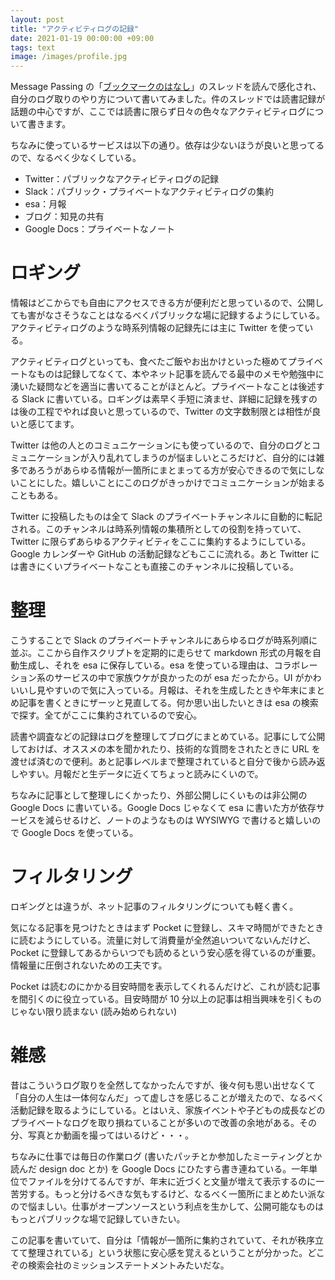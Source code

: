 ```yaml
---
layout: post
title: "アクティビティログの記録"
date: 2021-01-19 00:00:00 +09:00
tags: text
image: /images/profile.jpg
---
```


Message Passing の「[ブックマークのはなし](https://messagepassing.github.io/005-bookmark/01-morrita/)」のスレッドを読んで感化され、自分のログ取りのやり方について書いてみました。件のスレッドでは読書記録が話題の中心ですが、ここでは読書に限らず日々の色々なアクティビティログについて書きます。

ちなみに使っているサービスは以下の通り。依存は少ないほうが良いと思ってるので、なるべく少なくしている。

- Twitter：パブリックなアクティビティログの記録
- Slack：パブリック・プライベートなアクティビティログの集約
- esa：月報
- ブログ：知見の共有
- Google Docs：プライベートなノート

# ロギング

情報はどこからでも自由にアクセスできる方が便利だと思っているので、公開しても害がなさそうなことはなるべくパブリックな場に記録するようにしている。アクティビティログのような時系列情報の記録先には主に Twitter を使っている。

アクティビティログといっても、食べたご飯やお出かけといった極めてプライベートなものは記録してなくて、本やネット記事を読んでる最中のメモや勉強中に湧いた疑問などを適当に書いてることがほとんど。プライベートなことは後述する Slack に書いている。ロギングは素早く手短に済ませ、詳細に記録を残すのは後の工程でやれば良いと思っているので、Twitter の文字数制限とは相性が良いと感じてます。

Twitter は他の人とのコミュニケーションにも使っているので、自分のログとコミュニケーションが入り乱れてしまうのが悩ましいところだけど、自分的には雑多であろうがあらゆる情報が一箇所にまとまってる方が安心できるので気にしないことにした。嬉しいことにこのログがきっかけでコミュニケーションが始まることもある。

Twitter に投稿したものは全て Slack のプライベートチャンネルに自動的に転記される。このチャンネルは時系列情報の集積所としての役割を持っていて、Twitter に限らずあらゆるアクティビティをここに集約するようにしている。Google カレンダーや GitHub の活動記録などもここに流れる。あと Twitter には書きにくいプライベートなことも直接このチャンネルに投稿している。

# 整理

こうすることで Slack のプライベートチャンネルにあらゆるログが時系列順に並ぶ。ここから自作スクリプトを定期的に走らせて markdown 形式の月報を自動生成し、それを esa に保存している。esa を使っている理由は、コラボレーション系のサービスの中で家族ウケが良かったのが esa だったから。UI がかわいいし見やすいので気に入っている。月報は、それを生成したときや年末にまとめ記事を書くときにザーッと見直してる。何か思い出したいときは esa の検索で探す。全てがここに集約されているので安心。

読書や調査などの記録はログを整理してブログにまとめている。記事にして公開しておけば、オススメの本を聞かれたり、技術的な質問をされたときに URL を渡せば済むので便利。あと記事レベルまで整理されていると自分で後から読み返しやすい。月報だと生データに近くてちょっと読みにくいので。

ちなみに記事として整理しにくかったり、外部公開しにくいものは非公開の Google Docs に書いている。Google Docs じゃなくて esa に書いた方が依存サービスを減らせるけど、ノートのようなものは WYSIWYG で書けると嬉しいので Google Docs を使っている。

# フィルタリング

ロギングとは違うが、ネット記事のフィルタリングについても軽く書く。

気になる記事を見つけたときはまず Pocket に登録し、スキマ時間ができたときに読むようにしている。流量に対して消費量が全然追いついてないんだけど、Pocket に登録してあるからいつでも読めるという安心感を得ているのが重要。情報量に圧倒されないための工夫です。

Pocket は読むのにかかる目安時間を表示してくれるんだけど、これが読む記事を間引くのに役立っている。目安時間が 10 分以上の記事は相当興味を引くものじゃない限り読まない (読み始められない)

# 雑感

昔はこういうログ取りを全然してなかったんですが、後々何も思い出せなくて「自分の人生は一体何なんだ」って虚しさを感じることが増えたので、なるべく活動記録を取るようにしている。とはいえ、家族イベントや子どもの成長などのプライベートなログを取り損ねていることが多いので改善の余地がある。その分、写真とか動画を撮ってはいるけど・・・。

ちなみに仕事では毎日の作業ログ (書いたパッチとか参加したミーティングとか読んだ design doc とか) を Google Docs にひたすら書き連ねている。一年単位でファイルを分けてるんですが、年末に近づくと文量が増えて表示するのに一苦労する。もっと分けるべきな気もするけど、なるべく一箇所にまとめたい派なので悩ましい。仕事がオープンソースという利点を生かして、公開可能なものはもっとパブリックな場で記録していきたい。

この記事を書いていて、自分は「情報が一箇所に集約されていて、それが秩序立てて整理されている」という状態に安心感を覚えるということが分かった。どこぞの検索会社のミッションステートメントみたいだな。